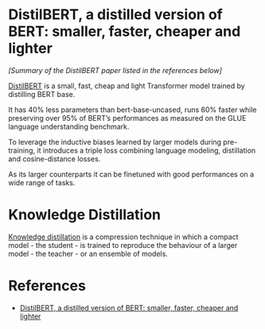 # DistilBERT, a distilled version of BERT: smaller, faster, cheaper and lighter

*[Summary of the DistilBERT paper listed in the references below]*

[DistilBERT](https://arxiv.org/abs/1910.01108) is a small, fast, cheap and light Transformer model trained by distilling BERT base. 

It has 40% less parameters than bert-base-uncased, runs 60% faster while preserving over 95% of BERT’s performances as measured on the GLUE language understanding benchmark.

To leverage the inductive biases learned by larger models during pre-training, it introduces a triple loss combining language modeling, distillation and cosine-distance losses.

As its larger counterparts it can be finetuned with good performances on a wide range of tasks.

# Knowledge Distillation

[Knowledge distillation](https://arxiv.org/abs/1503.02531) is a compression technique in which a compact model - the student - is trained to reproduce the behaviour of a larger model - the teacher - or an ensemble of models.


# References
- [DistilBERT, a distilled version of BERT: smaller, faster, cheaper and lighter](https://arxiv.org/abs/1910.01108)